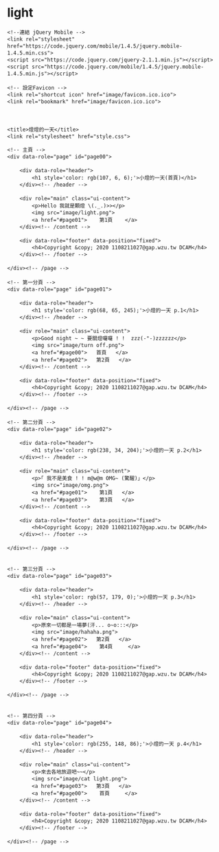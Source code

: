 # light
<!DOCTYPE html>
<html lang="en">
<head>
    <meta charset="UTF-8">
    <meta name="viewport" content="width=device-width, initial-scale=1.0">
    
    <!--連結 jQuery Mobile -->    
    <link rel="stylesheet" href="https://code.jquery.com/mobile/1.4.5/jquery.mobile-1.4.5.min.css">
    <script src="https://code.jquery.com/jquery-2.1.1.min.js"></script>
    <script src="https://code.jquery.com/mobile/1.4.5/jquery.mobile-1.4.5.min.js"></script>

    <!-- 設定Favicon -->
    <link rel="shortcut icon" href="image/favicon.ico.ico">
    <link rel="bookmark" href="image/favicon.ico.ico">



    <title>燈燈的一天</title>
    <link rel="stylesheet" href="style.css">
</head>

<body>

    <!-- 主頁 -->
    <div data-role="page" id="page00">
 
        <div data-role="header">
            <h1 style='color: rgb(107, 6, 6);'>小燈的一天(首頁)</h1>
        </div><!-- /header -->
 
        <div role="main" class="ui-content">
            <p>Hello 我就是顆燈 \(._.)>></p>
            <img src="image/light.png">
            <a href="#page01">    第1頁    </a>
        </div><!-- /content -->
 
        <div data-role="footer" data-position="fixed">
            <h4>Copyright &copy; 2020 1108211027@gap.wzu.tw DCAM</h4>
        </div><!-- /footer -->
 
    </div><!-- /page -->

    <!-- 第一分頁 -->
    <div data-role="page" id="page01">
 
        <div data-role="header">
            <h1 style='color: rgb(68, 65, 245);'>小燈的一天 p.1</h1>
        </div><!-- /header -->
 
        <div role="main" class="ui-content">
            <p>Good night ~ ~ 要關燈囉囉 ! !  zzz(-"-)zzzzzz</p>
            <img src="image/turn off.png">
            <a href="#page00">   首頁   </a>
            <a href="#page02">   第2頁   </a>
        </div><!-- /content -->
 
        <div data-role="footer" data-position="fixed">
            <h4>Copyright &copy; 2020 1108211027@gap.wzu.tw DCAM</h4>
        </div><!-- /footer -->
 
    </div><!-- /page -->

    <!-- 第二分頁 -->
    <div data-role="page" id="page02">
 
        <div data-role="header">
            <h1 style='color: rgb(238, 34, 204);'>小燈的一天 p.2</h1>
        </div><!-- /header -->
 
        <div role="main" class="ui-content">
            <p>｢ 我不是美食 ! ! m@w@m OMG~ (驚醒)」</p>
            <img src="image/omg.png">
            <a href="#page01">    第1頁   </a>
            <a href="#page03">    第3頁   </a>
        </div><!-- /content -->
 
        <div data-role="footer" data-position="fixed">
            <h4>Copyright &copy; 2020 1108211027@gap.wzu.tw DCAM</h4>
        </div><!-- /footer -->
 
    </div><!-- /page -->


    <!-- 第三分頁 -->
    <div data-role="page" id="page03">
 
        <div data-role="header">
            <h1 style='color: rgb(57, 179, 0);'>小燈的一天 p.3</h1>
        </div><!-- /header -->
 
        <div role="main" class="ui-content">
            <p>原來一切都是一場夢(汗... o~o:::</p>
            <img src="image/hahaha.png">
            <a href="#page02">   第2頁   </a>
            <a href="#page04">    第4頁     </a>
        </div><!-- /content -->
 
        <div data-role="footer" data-position="fixed">
            <h4>Copyright &copy; 2020 1108211027@gap.wzu.tw DCAM</h4>
        </div><!-- /footer -->
 
    </div><!-- /page -->

    
    <!-- 第四分頁 -->
    <div data-role="page" id="page04">
 
        <div data-role="header">
            <h1 style='color: rgb(255, 148, 86);'>小燈的一天 p.4</h1>
        </div><!-- /header -->
 
        <div role="main" class="ui-content">
            <p>來去各地旅遊吧~~</p>
            <img src="image/cat light.png">
            <a href="#page03">   第3頁   </a>
            <a href="#page00">    首頁     </a>
        </div><!-- /content -->
 
        <div data-role="footer" data-position="fixed">
            <h4>Copyright &copy; 2020 1108211027@gap.wzu.tw DCAM</h4>
        </div><!-- /footer -->
 
    </div><!-- /page -->


</body>
</html>
